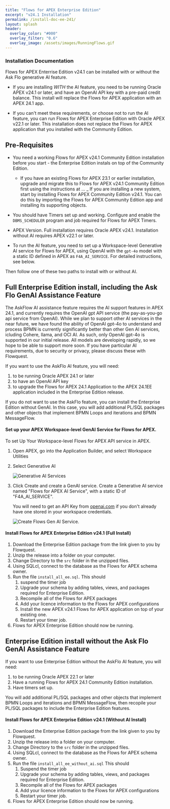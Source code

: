 ```yaml
---
title: "Flows for APEX Enterprise Edition"
excerpt: "v24.1 Installation"
permalink: /install-doc-ee-241/
layout: splash
header:
  overlay_color: "#000"
  overlay_filter: "0.6"
  overlay_image: /assets/images/RunningFlows.gif
---
```


### Installation Documentation 

Flows for APEX Enterrise Edition v24.1 can be installed with or without the Ask Flo generative AI feature.  

-  If you are installing *WITH* the AI feature, you need to be running Oracle APEX v24.1 or later, and have an OpenAI API key with a pre-paid credit balance. This install will replace the Flows for APEX application with an APEX 24.1 app.

- If you can't meet these requirements, or choose not to run the AI feature, you can run Flows for APEX Enterprise Edition with Oracle APEX v22.1 or later.  This installation does not replace the Flows for APEX application that you installed with the Community Edition.

## Pre-Requisites 

-  You need a working Flows for APEX v24.1 Community Edition installation before you start - the Enterprise Edition instals on top of the Community Edition.  

    - If you have an existing Flows for APEX 23.1 or earlier installation, upgrade and migrate this to Flows for APEX v24.1 Community Edition first using the instructions at ...
    _ If  you are installing a new system, start by installing Flows  for APEX Community Edition v24.1.  You can do this by importing the Flows for APEX Community Edition app and installing its supporting objects.  
    
- You should have Timers set up and working.  Configure and enable the `DBMS_SCHEDULER` program and job required for Flows for APEX Timers.

- APEX Version.  Full installation requires Oracle APEX v24.1.  Installation without AI requires APEX v22.1 or later.

- To run the AI feature, you need to set up a Workspace-level Generative AI service for Flows for APEX, using OpenAI with the `gpt-4o` model with a static ID defined in APEX as `F4A_AI_SERVICE`.  For detailed instructions, see below.

Then follow one of these two paths to install with or without AI.

## Full Enterprise Edition install, including the Ask Flo GenAI Assistance Feature

The AskFlow AI assistance feature requires the AI support features in APEX 24.1, and currently requires the OpenAI gpt API service (the pay-as-you-go api service from OpenAI).
While we plan to support other AI services in the near future, we have found the ability of OpenAI gpt-4o to understand and process BPMN is currently significantly better than  other Gen AI services, icluding Cohere, llama, and OCI AI.  As such, only OpenAI gpt-4o is supported in our initial release.
All models are developing rapidly, so we hope to be able to support more soon.  If you have particular AI requirements, due to security or privacy, please discuss these with Flowquest.

If you want to use the AskFlo AI feature, you will need:

1. to be running Oracle APEX 24.1 or later
2. to have an OpenAI API key
3. to upgrade the Flows for APEX 24.1 Application to the APEX 24.1EE application included in the Enterprise Edition release.

If you do not want to use the AskFlo feature, you can install the Enterprise Edition without GenAI.  In this case, you will add additional PL/SQL packages and other objects that implement BPMN Loops and iterations and BPMN MessageFlow.

#### Set up your APEX Workspace-level GenAI Service for Flows for APEX.

   To set Up Your Workspace-level Flows for APEX API service in APEX.
   1. Open APEX, go into the Application Builder, and select Workspace Utilities

   2. Select Generative AI

      ![Generative AI Services]({{site.url}}{{site.baseurl}}/assets/images/install/apex_gen_AI.png "Gen AI Services")
   3. Click Create and create a GenAI service.  Create a Generative AI service named "Flows for APEX AI Service", with a static ID of "F4A_AI_SERVICE".

      You will need to get an API Key from [openai.com](https://platform.openai.com/settings/organization/api-keys) if you don't already have one stored in your workspace credentials.

      ![Create Flows Gen AI Service]({{site.url}}{{site.baseurl}}/assets/images/install/F4A_AI_Service.png "Create the Flows for APEX AI Service").

#### Install Flows for APEX Enterprise Edition v24.1 (Full Install)

1.  Download the Enterprise Edition package from the link given to you by Flowquest.
2.  Unzip the release into a folder on your computer.
3.  Change Directory to the `src` folder in the unzipped files.
4.  Using SQLcl, connect to the database as the Flows for APEX schema owner.
5.  Run the file `install_all_ee.sql`.  This should 
    1.  suspend the timer job
    2.  Upgrade your schema by adding tables, views, and packages required for Enterprise Edition.
    3.  Recompile all of the Flows for APEX packages
    4.  Add your licence information to the Flows for APEX configurations
    5.  Install the new APEX v24.1 Flows for APEX application on top of your existing one.
    6.  Restart your timer job.
6.  Flows for APEX Enterprise Edition should now be running.
   

## Enterprise Edition install without the Ask Flo GenAI Assistance Feature

If you want to use Enterprise Edition without the AskFlo AI feature, you will need:

1. to be running Oracle APEX 22.1 or later
2. Have a running Flows for APEX 24.1 Community Edition installation.
3. Have timers set up.

You will add additional PL/SQL packages and other objects that implement BPMN Loops and iterations and BPMN MessageFlow, then recopile your PL/SQL packages to  include the Enterprise Edition features.

#### Install Flows for APEX Enterprise Edition v24.1 (Without AI Install)

1.  Download the Enterprise Edition package from the link given to you by Flowquest.
2.  Unzip the release into a folder on your computer.
3.  Change Directory to the `src` folder in the unzipped files.
4.  Using SQLcl, connect to the database as the Flows for APEX schema owner.
5.  Run the file `install_all_ee_without_ai.sql`
    This should
    1.  Suspend the timer job
    2.  Upgrade your schema by adding tables, views, and packages required for Enterprise Edition.
    3.  Recompile all of the Flows for APEX packages
    4.  Add your licence information to the Flows for APEX configurations
    5.  Restart your timer job.
6.  Flows for APEX Enterprise Edition should now be running.


